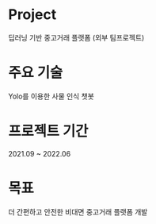 # Project
딥러닝 기반 중고거래 플랫폼 (외부 팀프로젝트)

# 주요 기술
Yolo를 이용한 사물 인식
챗봇

# 프로젝트 기간
2021.09 ~ 2022.06

# 목표
더 간편하고 안전한 비대면 중고거래 플랫폼 개발
